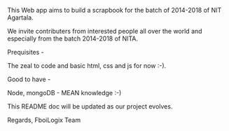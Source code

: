 This Web app aims to build a scrapbook for the batch of 2014-2018 of NIT Agartala. 

We invite contributers from interested people all over the world and especially from the batch 2014-2018 of NITA.

Prequisites -

The zeal to code and basic html, css and js for now :-). 

Good to have - 

Node, mongoDB - MEAN knowledge :-) 

This README doc will be updated as our project evolves. 

Regards,
FboiLogix Team 

